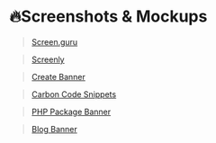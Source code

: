 # 🔥Screenshots & Mockups

> [Screen.guru](https://screen.guru/)

> [Screenly](https://www.screely.com/)

> [Create Banner](https://laravelcollective.com/tools/banner)

> [Carbon Code Snippets](https://carbon.now.sh/)

> [PHP Package Banner](https://banners.beyondco.de/)

> [Blog Banner](https://coverview.now.sh/)
